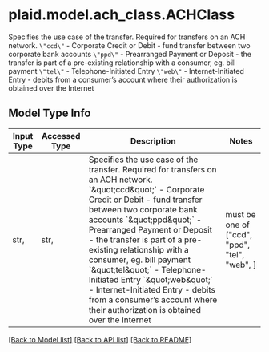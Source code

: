 # plaid.model.ach_class.ACHClass

Specifies the use case of the transfer. Required for transfers on an ACH network.  `\"ccd\"` - Corporate Credit or Debit - fund transfer between two corporate bank accounts  `\"ppd\"` - Prearranged Payment or Deposit - the transfer is part of a pre-existing relationship with a consumer, eg. bill payment  `\"tel\"` - Telephone-Initiated Entry  `\"web\"` - Internet-Initiated Entry - debits from a consumer’s account where their authorization is obtained over the Internet

## Model Type Info
Input Type | Accessed Type | Description | Notes
------------ | ------------- | ------------- | -------------
str,  | str,  | Specifies the use case of the transfer. Required for transfers on an ACH network.  &#x60;\&quot;ccd\&quot;&#x60; - Corporate Credit or Debit - fund transfer between two corporate bank accounts  &#x60;\&quot;ppd\&quot;&#x60; - Prearranged Payment or Deposit - the transfer is part of a pre-existing relationship with a consumer, eg. bill payment  &#x60;\&quot;tel\&quot;&#x60; - Telephone-Initiated Entry  &#x60;\&quot;web\&quot;&#x60; - Internet-Initiated Entry - debits from a consumer’s account where their authorization is obtained over the Internet | must be one of ["ccd", "ppd", "tel", "web", ] 

[[Back to Model list]](../../README.md#documentation-for-models) [[Back to API list]](../../README.md#documentation-for-api-endpoints) [[Back to README]](../../README.md)

